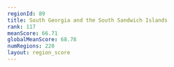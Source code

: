 ```yaml
---
regionId: 89
title: South Georgia and the South Sandwich Islands
rank: 117
meanScore: 66.71
globalMeanScore: 68.78
numRegions: 220
layout: region_score
---
```

